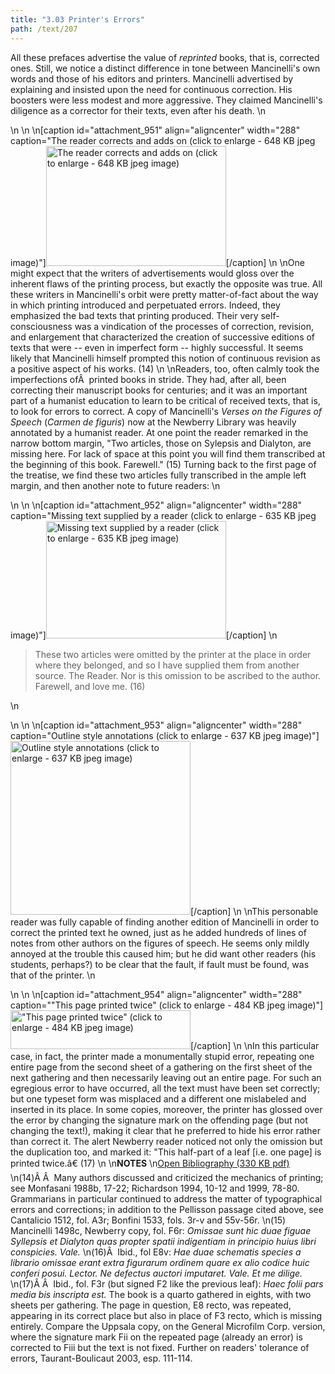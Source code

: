 ```yaml
---
title: "3.03 Printer's Errors"
path: /text/207
---
```

All these prefaces advertise the value of <em>reprinted</em> books, that is, corrected ones. Still, we notice a distinct difference in tone between Mancinelli's own words and those of his editors and printers. Mancinelli advertised by explaining and insisted upon the need for continuous correction. His boosters were less modest and more aggressive. They claimed Mancinelli's diligence as a corrector for their texts, even after his death.\n<p style="text-align: center;"></p>\n\n\n[caption id="attachment_951" align="aligncenter" width="288" caption="The reader corrects and adds on (click to enlarge - 648 KB jpeg image)"]<a rel="pop-up" href="http://www.humanismforsale.org/text/images_full/3.00_Chapter_Three/Inc.5455,-Carmen-de-floribus-ad-Veliternos,-pg.41v-42r.jpg"><img class="size-full wp-image-951" title="inc5455-carmen-de-floribus-ad-veliternos-pg41v-42r-thumb" src="http://www.humanismforsale.org/text/wp-content/uploads/2008/09/inc5455-carmen-de-floribus-ad-veliternos-pg41v-42r-thumb.jpg" alt="The reader corrects and adds on (click to enlarge - 648 KB jpeg image)" width="288" height="192" /></a>[/caption]\n\nOne might expect that the writers of advertisements would gloss over the inherent flaws of the printing process, but exactly the opposite was true. All these writers in Mancinelli's orbit were pretty matter-of-fact about the way in which printing introduced and perpetuated errors. Indeed, they emphasized the bad texts that printing produced. Their very self-consciousness was a vindication of the processes of correction, revision, and enlargement that characterized the creation of successive editions of texts that were -- even in imperfect form -- highly successful. It seems likely that Mancinelli himself prompted this notion of continuous revision as a positive aspect of his works. (14)\n\nReaders, too, often calmly took the imperfections ofÂ  printed books in stride. They had, after all, been correcting their manuscript books for centuries; and it was an important part of a humanist education to learn to be critical of received texts, that is, to look for errors to correct. A copy of Mancinelli's <em>Verses on the Figures of Speech</em> (<em>Carmen de figuris</em>) now at the Newberry Library was heavily annotated by a humanist reader. At one point the reader remarked in the narrow bottom margin, "Two articles, those on Sylepsis and Dialyton, are missing here. For lack of space at this point you will find them transcribed at the beginning of this book. Farewell." (15) Turning back to the first page of the treatise, we find these two articles fully transcribed in the ample left margin, and then another note to future readers:\n<p style="text-align: center;"></p>\n\n\n[caption id="attachment_952" align="aligncenter" width="288" caption="Missing text supplied by a reader (click to enlarge - 635 KB jpeg image)"]<a rel="pop-up" href="http://www.humanismforsale.org/text/images_full/3.00_Chapter_Three/Inc.5455,-Carmen-de-floribus-ad-Veliternos,-pg.40v-41r.jpg"><img class="size-full wp-image-952" title="inc5455-carmen-de-floribus-ad-veliternos-pg40v-41r-thumb" src="http://www.humanismforsale.org/text/wp-content/uploads/2008/09/inc5455-carmen-de-floribus-ad-veliternos-pg40v-41r-thumb.jpg" alt="Missing text supplied by a reader (click to enlarge - 635 KB jpeg image)" width="288" height="188" /></a>[/caption]\n<blockquote>These two articles were omitted by the printer at the place in order where they belonged, and so I have supplied them from another source. The Reader. Nor is this omission to be ascribed to the author. Farewell, and love me. (16)</blockquote>\n<p style="text-align: center;"></p>\n\n\n[caption id="attachment_953" align="aligncenter" width="288" caption="Outline style annotations (click to enlarge - 637 KB jpeg image)"]<a rel="pop-up" href="http://www.humanismforsale.org/text/images_full/3.00_Chapter_Three/Inc.5455,-Carmen-de-floribus-ad-Veliternos,-DETAIL-pg.40r.jpg"><img class="size-full wp-image-953" title="inc5455-carmen-de-floribus-ad-veliternos-detail-pg40r-thumb" src="http://www.humanismforsale.org/text/wp-content/uploads/2008/09/inc5455-carmen-de-floribus-ad-veliternos-detail-pg40r-thumb.jpg" alt="Outline style annotations (click to enlarge - 637 KB jpeg image)" width="288" height="278" /></a>[/caption]\n\nThis personable reader was fully capable of finding another edition of Mancinelli in order to correct the printed text he owned, just as he added hundreds of lines of notes from other authors on the figures of speech. He seems only mildly annoyed at the trouble this caused him; but he did want other readers (his students, perhaps?) to be clear that the fault, if fault must be found, was that of the printer.\n<p style="text-align: center;"></p>\n\n\n[caption id="attachment_954" align="aligncenter" width="288" caption="&quot;This page printed twice&quot; (click to enlarge - 484 KB jpeg image)"]<a rel="pop-up" href="http://www.humanismforsale.org/text/images_full/3.00_Chapter_Three/Inc.5455,-Carmen-de-floribus-ad-Veliternos,-DETAIL-pg.43r.jpg"><img class="size-full wp-image-954" title="inc5455-carmen-de-floribus-ad-veliternos-detail-pg43r-thumb" src="http://www.humanismforsale.org/text/wp-content/uploads/2008/09/inc5455-carmen-de-floribus-ad-veliternos-detail-pg43r-thumb.jpg" alt="&quot;This page printed twice&quot; (click to enlarge - 484 KB jpeg image)" width="288" height="62" /></a>[/caption]\n\nIn this particular case, in fact, the printer made a monumentally stupid error, repeating one entire page from the second sheet of a gathering on the first sheet of the next gathering and then necessarily leaving out an entire page. For such an egregious error to have occurred, all the text must have been set correctly; but one typeset form was misplaced and a different one mislabeled and inserted in its place. In some copies, moreover, the printer has glossed over the error by changing the signature mark on the offending page (but not changing the text!), making it clear that he preferred to hide his error rather than correct it. The alert Newberry reader noticed not only the omission but the duplication too, and marked it: "This half-part of a leaf [i.e. one page] is printed twice.â€ (17)\n\n<strong>NOTES</strong>\n<a href="http://www.humanismforsale.org/bibliography.pdf" target="new">Open Bibliography (330 KB pdf)</a>\n(14)Â Â  Many authors discussed and criticized the mechanics of printing; see Monfasani 1988b, 17-22; Richardson 1994, 10-12 and 1999, 78-80. Grammarians in particular continued to address the matter of typographical errors and corrections; in addition to the Pellisson passage cited above, see Cantalicio 1512, fol. A3r; Bonfini 1533, fols. 3r-v and 55v-56r.\n(15) Mancinelli 1498c, Newberry copy, fol. F6r: <em>Omissae sunt hic duae figuae Syllepsis et Dialyton quas propter spatii indigentiam in principio huius libri conspicies. Vale.</em>\n(16)Â  Ibid., fol E8v: <em>Hae duae schematis species a librario omissae erant extra figurarum ordinem quare ex alio codice huic conferi posui. Lector. Ne defectus auctori imputaret. Vale. Et me dilige.</em>\n(17)Â Â  Ibid., fol. F3r (but signed F2 like the previous leaf): <em>Haec folii pars media bis inscripta est.</em> The book is a quarto gathered in eights, with two sheets per gathering. The page in question, E8 recto, was repeated, appearing in its correct place but also in place of F3 recto, which is missing entirely. Compare the Uppsala copy, on the General Microfilm Corp. version, where the signature mark Fii on the repeated page (already an error) is corrected to Fiii but the text is not fixed. Further on readers' tolerance of errors, Taurant-Boulicaut 2003, esp. 111-114.
